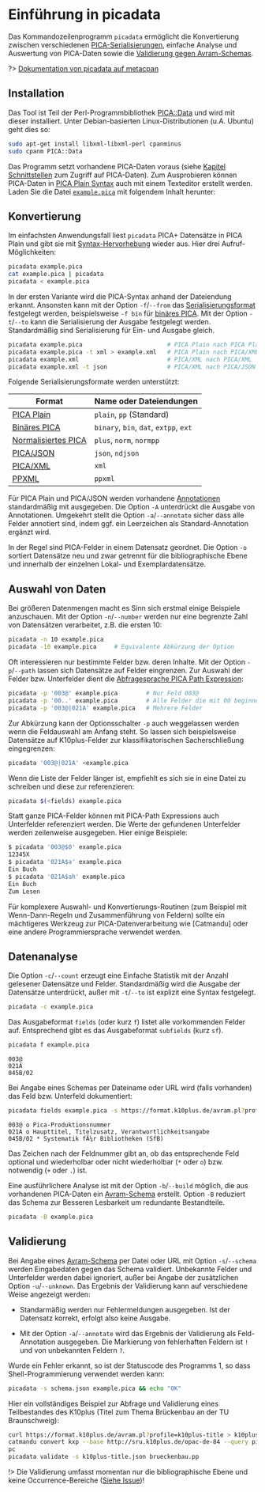 # Einführung in picadata

Das Kommandozeilenprogramm `picadata` ermöglicht die Konvertierung zwischen verschiedenen [PICA-Serialisierungen](formate?id=serialisierungen), einfache Analyse und Auswertung von PICA-Daten sowie die [Validierung gegen Avram-Schemas](formate?id=avram-schemas).

?> [Dokumentation von picadata auf metacpan](https://metacpan.org/pod/picadata)

## Installation

Das Tool ist Teil der Perl-Programmbibliothek [PICA::Data](https://metacpan.org/release/PICA-Data) und wird mit dieser installiert. Unter Debian-basierten Linux-Distributionen (u.A. Ubuntu) geht dies so:

~~~bash
sudo apt-get install libxml-libxml-perl cpanminus
sudo cpanm PICA::Data
~~~

Das Programm setzt vorhandene PICA-Daten voraus (siehe [Kapitel Schnittstellen](schnittstellen) zum Zugriff auf PICA-Daten). Zum Ausprobieren können PICA-Daten in [PICA Plain Syntax](https://format.gbv.de/pica/plain) auch mit einem Texteditor erstellt werden. Laden Sie die Datei [`example.pica`](example.pica ':ignore') mit folgendem Inhalt herunter:

[](example.pica ':include :type=code plain')

## Konvertierung

Im einfachsten Anwendungsfall liest `picadata` PICA+ Datensätze in PICA Plain und gibt sie mit [Syntax-Hervorhebung](darstellung?id=syntaxhervorherbung) wieder aus. Hier drei Aufruf-Möglichkeiten:

~~~bash
picadata example.pica
cat example.pica | picadata
picadata < example.pica
~~~

In der ersten Variante wird die PICA-Syntax anhand der Dateiendung erkannt. Ansonsten kann mit der Option `-f`/`--from` das [Serialisierungsformat](formate?id=serialisierungen) festgelegt werden, beispielsweise `-f bin` für [binäres PICA](https://format.gbv.de/pica/binary). Mit der Option `-t`/`--to` kann die Serialisierung der Ausgabe festgelegt werden. Standardmäßig sind Serialisierung für Ein- und Ausgabe gleich.

~~~bash
picadata example.pica                        # PICA Plain nach PICA Plain
picadata example.pica -t xml > example.xml   # PICA Plain nach PICA/XML
picadata example.xml                         # PICA/XML nach PICA/XML
picadata example.xml -t json                 # PICA/XML nach PICA/JSON
~~~

Folgende Serialisierungsformate werden unterstützt:

| Format                | Name oder Dateiendungen   |
|-----------------------|---------------------------|
| [PICA Plain]          | `plain`, `pp` (Standard)  | 
| [Binäres PICA]        | `binary`, `bin`, `dat`, `extpp`, `ext` |
| [Normalisiertes PICA] | `plus`, `norm`, `normpp` |
| [PICA/JSON]           | `json`, `ndjson`  |
| [PICA/XML]            | `xml` |
| [PPXML]               | `ppxml` | 

[PICA Plain]: https://format.gbv.de/pica/plain
[Binäres PICA]: https://format.gbv.de/pica/binary
[Normalisiertes PICA]: https://format.gbv.de/pica/normalized
[PICA/JSON]: https://format.gbv.de/pica/json
[PICA/XML]: https://format.gbv.de/pica/xml
[PPXML]: https://format.gbv.de/pica/ppxml

Für PICA Plain und PICA/JSON werden vorhandene [Annotationen](formate?id=Änderungsformat) standardmäßig mit ausgegeben. Die Option `-A` unterdrückt die Ausgabe von Annotationen. Umgekehrt stellt die Option `-a`/`--annotate` sicher dass alle Felder annotiert sind, indem ggf. ein Leerzeichen als Standard-Annotation ergänzt wird.

In der Regel sind PICA-Felder in einem Datensatz geordnet. Die Option `-o` sortiert Datensätze neu und zwar getrennt für die bibliographische Ebene und innerhalb der einzelnen Lokal- und Exemplardatensätze.

## Auswahl von Daten

Bei größeren Datenmengen macht es Sinn sich erstmal einige Beispiele anzuschauen. Mit der Option `-n`/`--number` werden nur eine begrenzte Zahl von Datensätzen verarbeitet, z.B. die ersten 10:

~~~bash
picadata -n 10 example.pica
picadata -10 example.pica     # Equivalente Abkürzung der Option
~~~

Oft interessieren nur bestimmte Felder bzw. deren Inhalte. Mit der Option `-p`/`--path` lassen sich Datensätze auf Felder eingrenzen. Zur Auswahl der Felder bzw. Unterfelder dient die [Abfragesprache PICA Path Expression](formate?id=abfragesprache):

~~~bash
picadata -p '003@' example.pica        # Nur Feld 003@
picadata -p '00..' example.pica        # Alle Felder die mit 00 beginnen
picadata -p '003@|021A' example.pica   # Mehrere Felder
~~~

Zur Abkürzung kann der Optionsschalter `-p` auch weggelassen werden wenn die Feldauswahl am Anfang steht. So lassen sich beispielsweise Datensätze auf K10plus-Felder zur klassifikatorischen Sacherschließung eingegrenzen:

~~~bash
picadata '003@|021A' <example.pica
~~~

Wenn die Liste der Felder länger ist, empfiehlt es sich sie in eine Datei zu schreiben und diese zur referenzieren:

~~~bash
picadata $(<fields) example.pica
~~~

Statt ganze PICA-Felder können mit PICA-Path Expressions auch Unterfelder referenziert werden. Die Werte der gefundenen Unterfelder werden zeilenweise ausgegeben. Hier einige Beispiele:

~~~bash
$ picadata '003@$0' example.pica
12345X
$ picadata '021A$a' example.pica
Ein Buch
$ picadata '021A$ah' example.pica
Ein Buch
Zum Lesen
~~~

Für komplexere Auswahl- und Konvertierungs-Routinen (zum Beispiel mit Wenn-Dann-Regeln und Zusammenführung von Feldern) sollte ein mächtigeres Werkzeug zur PICA-Datenverarbeitung wie [Catmandu] oder eine andere Programmiersprache verwendet werden.

## Datenanalyse

Die Option `-c`/`--count` erzeugt eine Einfache Statistik mit der Anzahl gelesener Datensätze und Felder. Standardmäßig wird die Ausgabe der Datensätze unterdrückt, außer mit `-t`/`--to` ist explizit eine Syntax festgelegt.

~~~bash
picadata -c example.pica
~~~

Das Ausgabeformat `fields` (oder kurz `f`) listet alle vorkommenden Felder auf. Entsprechend gibt es das Ausgabeformat `subfields` (kurz `sf`). 

~~~bash
picadata f example.pica 
~~~
~~~
003@
021A
045B/02
~~~

Bei Angabe eines Schemas per Dateiname oder URL wird (falls vorhanden) das Feld bzw. Unterfeld dokumentiert:

~~~bash
picadata fields example.pica -s https://format.k10plus.de/avram.pl?profile=k10plus
~~~
~~~
003@ o Pica-Produktionsnummer
021A o Haupttitel, Titelzusatz, Verantwortlichkeitsangabe
045B/02 * Systematik fÃ¼r Bibliotheken (SfB)
~~~

Das Zeichen nach der Feldnummer gibt an, ob das entsprechende Feld optional und wiederholbar oder nicht wiederholbar (`*` oder `o`) bzw. notwendig (`+` oder `.`) ist.

Eine ausführlichere Analyse ist mit der Option `-b`/`--build` möglich, die aus vorhandenen PICA-Daten ein [Avram-Schema](formate?id=avram-schemas) erstellt. Option `-B` reduziert das Schema zur Besseren Lesbarkeit um redundante Bestandteile.

~~~bash
picadata -B example.pica
~~~

[](example-schema.json ':include :type=code json')

## Validierung

Bei Angabe eines [Avram-Schema](formate?id=avram-schemas) per Datei oder URL mit Option `-s`/`--schema` werden Eingabedaten gegen das Schema validiert. Unbekannte Felder und Unterfelder werden dabei ignoriert, außer bei Angabe der zusätzlichen Option `-u`/`--unknown`. Das Ergebnis der Validierung kann auf verschiedene Weise angezeigt werden:

* Standarmäßig werden nur Fehlermeldungen ausgegeben. Ist der Datensatz korrekt, erfolgt also keine Ausgabe.

* Mit der Option `-a`/`--annotate` wird das Ergebnis der Validierung als Feld-Annotation ausgegeben. Die Markierung von fehlerhaften Feldern ist `!` und von unbekannten Feldern `?`.

Wurde ein Fehler erkannt, so ist der Statuscode des Programms 1, so dass Shell-Programmierung verwendet werden kann:

~~~bash
picadata -s schema.json example.pica && echo "OK"
~~~

Hier ein vollständiges Beispiel zur Abfrage und Validierung eines Teilbestandes des K10plus (Titel zum Thema Brückenbau an der TU Braunschweig):

~~~bash
curl https://format.k10plus.de/avram.pl?profile=k10plus-title > k10plus-title.json
catmandu convert kxp --base http://sru.k10plus.de/opac-de-84 --query pica.bkl=56.23 to pp > brueckenbau.pp
pc
picadata validate -s k10plus-title.json brueckenbau.pp
~~~

!> Die Validierung umfasst momentan nur die bibliographische Ebene und keine Occurrence-Bereiche ([Siehe Issue](https://github.com/gbv/PICA-Data/issues/35))!


